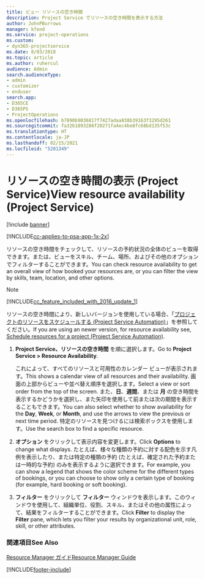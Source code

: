 ```yaml
---
title: ビュー リソースの空き時間
description: Project Service でリソースの空き時間を表示する方法
author: JohnPBurrows
manager: kfend
ms.service: project-operations
ms.custom:
- dyn365-projectservice
ms.date: 8/03/2018
ms.topic: article
ms.author: ruhercul
audience: Admin
search.audienceType:
- admin
- customizer
- enduser
search.app:
- D365CE
- D365PS
- ProjectOperations
ms.openlocfilehash: b7890b9036817f7427adaa838b39163f3295d261
ms.sourcegitcommit: fa32b1893286f20271fa4ec4be8fc68bd135f53c
ms.translationtype: HT
ms.contentlocale: ja-JP
ms.lasthandoff: 02/15/2021
ms.locfileid: "5281349"
---
```

# <a name="view-resource-availability-project-service"></a><span data-ttu-id="4b2be-103">リソースの空き時間の表示 (Project Service)</span><span class="sxs-lookup"><span data-stu-id="4b2be-103">View resource availability (Project Service)</span></span>

[!include [banner](../includes/psa-now-project-operations.md)]

[!INCLUDE[cc-applies-to-psa-app-1x-2x](../includes/cc-applies-to-psa-app-1x-2x.md)]

<span data-ttu-id="4b2be-104">リソースの空き時間をチェックして、リソースの予約状況の全体のビューを取得できます。または、ビューをスキル、チーム、場所、およびその他のオプションでフィルターすることができます。</span><span class="sxs-lookup"><span data-stu-id="4b2be-104">You can check resource availability to get an overall view of how booked your resources are, or you can filter the view by skills, team, location, and other options.</span></span>  
  
> [!NOTE]
> [!INCLUDE[cc_feature_included_with_2016_update_1](../includes/cc-feature-included-with-2016-update-1.md)]  
> 
>  <span data-ttu-id="4b2be-105">リソースの空き時間により、新しいバージョンを使用している場合、「[プロジェクトのリソースをスケジュールする (Project Service Automation)](../psa/schedule-resources-project.md)」を参照してください。</span><span class="sxs-lookup"><span data-stu-id="4b2be-105">If you are using an newer version, for resource availability see, [Schedule resources for a project (Project Service Automation)](../psa/schedule-resources-project.md).</span></span>  

1. <span data-ttu-id="4b2be-106">**Project Service、リソースの空き時間** を順に選択します。</span><span class="sxs-lookup"><span data-stu-id="4b2be-106">Go to **Project Service > Resource Availability**.</span></span>  

    <span data-ttu-id="4b2be-107">これによって、すべてのリソースと可用性のカレンダー ビューが表示されます。</span><span class="sxs-lookup"><span data-stu-id="4b2be-107">This shows a calendar view of all resources and their availability.</span></span> <span data-ttu-id="4b2be-108">画面の上部からビューや並べ替え順序を選択します。</span><span class="sxs-lookup"><span data-stu-id="4b2be-108">Select a view or sort order from the top of the screen.</span></span> <span data-ttu-id="4b2be-109">また、**日**、**週間**、または **月** の空き時間を表示するかどうかを選択し、また矢印を使用して前または次の期間を表示することもできます。</span><span class="sxs-lookup"><span data-stu-id="4b2be-109">You can also select whether to show availability for the **Day**, **Week**, or **Month**, and use the arrows to view the previous or next time period.</span></span> <span data-ttu-id="4b2be-110">特定のリソースを見つけるには検索ボックスを使用します。</span><span class="sxs-lookup"><span data-stu-id="4b2be-110">Use the search box to find a specific resource.</span></span>  

2. <span data-ttu-id="4b2be-111">**オプション** をクリックして表示内容を変更します。</span><span class="sxs-lookup"><span data-stu-id="4b2be-111">Click **Options** to change what displays.</span></span> <span data-ttu-id="4b2be-112">たとえば、様々な種類の予約に対する配色を示す凡例を表示したり、または特定の種類の予約 (たとえば、確定された予約または一時的な予約) のみを表示するように選択できます。</span><span class="sxs-lookup"><span data-stu-id="4b2be-112">For example, you can show a legend that shows the color scheme for the different types of bookings, or you can choose to show only a certain type of booking (for example, hard booking or soft booking).</span></span>  

3. <span data-ttu-id="4b2be-113">**フィルター** をクリックして **フィルター** ウィンドウを表示します。このウィンドウを使用して、組織単位、役割、スキル、またはその他の属性によって、結果をフィルターすることができます。</span><span class="sxs-lookup"><span data-stu-id="4b2be-113">Click **Filter** to display the **Filter** pane, which lets you filter your results by organizational unit, role, skill, or other attributes.</span></span>  

### <a name="see-also"></a><span data-ttu-id="4b2be-114">関連項目</span><span class="sxs-lookup"><span data-stu-id="4b2be-114">See Also</span></span>  
 [<span data-ttu-id="4b2be-115">Resource Manager ガイド</span><span class="sxs-lookup"><span data-stu-id="4b2be-115">Resource Manager Guide</span></span>](../psa/resource-manager-guide.md)


[!INCLUDE[footer-include](../includes/footer-banner.md)]